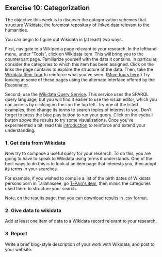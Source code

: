 ## Exercise 10: Categorization

The objective this week is to discover the categorization schemes that structure Wikidata, the foremost repository of linked data relevant to the humanities.

You can begin to figure out Wikidata in (at least) two ways.

First, navigate to a Wikipedia page relevant to your research. In the lefthand menu, under "Tools", click on Wikidata item. This will bring you to the counterpart page. Familiarize yourself with the data it contains. In particular, consider the categories to which this item has been assigned. Click on the links the page contains to explore the structure of the data. Then, take the [Wikidata Item Tour](https://www.wikidata.org/w/index.php?title=Q16943273&tour=wbitems&data=ok) to reinforce what you've seen. ([More tours here](https://www.wikidata.org/wiki/Wikidata:Tours).) Try looking at some of these pages using the alternate interface offered by the [Reasonator](https://reasonator.toolforge.org/).

Second, use the [Wikidata Query Service](https://query.wikidata.org/). This service uses the SPARQL query language, but you will find it easier to use the visual editor, which you can access by clicking on the i on the top left. Try one of the listed examples, then change its terms to search topics of interest to you. Don't forget to press the blue play button to run your query. Click on the eyeball button above the results to try some visualizations. Once you've experimented a bit, read this [introduction](https://www.wikidata.org/wiki/Wikidata:SPARQL_query_service/A_gentle_introduction_to_the_Wikidata_Query_Service) to reinforce and extend your understanding.

### 1. Get data from Wikidata

Now try to compose a useful query for your research. To do this, you are going to have to speak to Wikidata using terms it understands. One of the best ways to do this is to look at an item page that interests you, then adopt its terms in your searches.

For example, if you wished to compile a list of the birth dates of Wikidata persons born in Tallahassee, go [T-Pain's item](https://www.wikidata.org/wiki/Q221155), then mimic the categories used there to structure your search.

Note, on the results page, that you can download results in .csv format. 

### 2. Give data to wikidata

Add at least one item of data to a Wikidata record relevant to your research.

### 3. Report

Write a brief blog-style description of your work with Wikidata, and post to your website.

